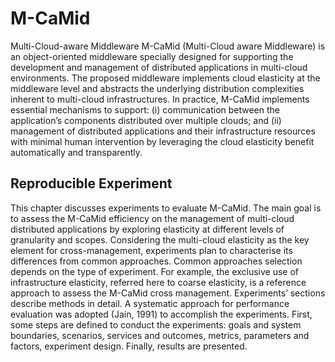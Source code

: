 # M-CaMid
Multi-Cloud-aware Middleware
M-CaMid (Multi-Cloud aware Middleware) is an object-oriented middleware specially designed for supporting the development and management of distributed applications in multi-cloud environments. The proposed middleware implements cloud elasticity at the middleware level and abstracts the underlying distribution complexities inherent to multi-cloud infrastructures. In practice, M-CaMid implements essential mechanisms to support: (i) communication between the application’s components distributed over multiple clouds; and (ii) management of distributed applications and their infrastructure resources with minimal human intervention by leveraging the cloud elasticity benefit automatically and transparently.

## Reproducible Experiment
This chapter discusses experiments to evaluate M-CaMid. The main goal is to assess the M-CaMid efficiency on the management of multi-cloud distributed applications by exploring elasticity at different levels of granularity and scopes. Considering the multi-cloud elasticity as the key element for cross-management, experiments plan to characterise its differences from common approaches. Common approaches selection depends on the type of experiment. For example, the exclusive use of infrastructure elasticity, referred here to coarse elasticity, is a reference approach to assess the M-CaMid cross management. Experiments’ sections describe methods in detail. A systematic approach for performance evaluation was adopted (Jain, 1991) to accomplish the experiments. First, some steps are defined to conduct the experiments: goals and system boundaries, scenarios, services and outcomes, metrics, parameters and factors, experiment design. Finally, results are presented.
